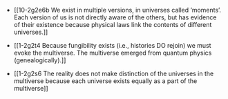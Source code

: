 - [[10-2g2e6b We exist in multiple versions, in universes called ‘moments’. Each version of us is not directly aware of the others, but has evidence of their existence because physical laws link the contents of different universes.]]
- [[1-2g2t4 Because fungibility exists (i.e., histories DO rejoin) we must evoke the multiverse. The multiverse emerged from quantum physics (genealogically).]]

- [[1-2g2s6 The reality does not make distinction of the universes in the multiverse because each universe exists equally as a part of the multiverse]]
